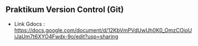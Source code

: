 ## Praktikum Version Control (Git) ##
- Link Gdocs : https://docs.google.com/document/d/12KbVmPVdUwUh0K0_OmzCOioUjJaUm7t6XYO4Fwdx-9o/edit?usp=sharing